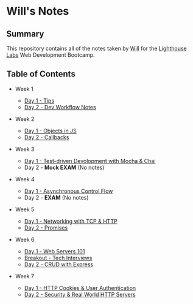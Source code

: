 # Will's Notes
## Summary
This repository contains all of the notes taken by [Will](https://github.com/WillWSmith) for the [Lighthouse Labs](https://www.lighthouselabs.ca/en) Web Development Bootcamp.
## Table of Contents
* Week 1
  * [Day 1 - Tips](/Week_1/Day_1/What_Should_I_Do_For_Lunch_Tips.md)
  * [Day 2 - Dev Workflow Notes](/Week_1/Dev_Workflow_Lecture/Dev_Workflow)

* Week 2
  * [Day 1 - Objects in JS](/Week_2/Day_1/)
  * [Day 2 - Callbacks](/Week_2/Day_2/)

* Week 3
  * [Day 1 - Test-driven Devolopment with Mocha & Chai](https://github.com/mendahu/lighthouse-lectures/tree/flex/2023-nov-13-day/test_driven_development_with_mocha_and_chai)
  * Day 2 - **Mock EXAM** (No notes)

* Week 4
  * [Day 1 - Asynchronous Control Flow](https://github.com/mendahu/lighthouse-lectures/tree/flex/2023-nov-13-day/asynchronous_control_flow)
  * Day 2 - **EXAM** (No notes)

* Week 5
  * [Day 1 - Networking with TCP & HTTP](https://github.com/mendahu/lighthouse-lectures/tree/flex/2023-nov-13-day/networking_with_tcp_and_http)
  * [Day 2 - Promises](https://github.com/Masavi/lhl-nov13-cohort/tree/main/m02/w05/promises)

* Week 6
  * [Day 1 - Web Servers 101](/Week_6/Day_1/)
  * [Breakout - Tech Interviews](/Week_6/Breakout/)
  * [Day 2 - CRUD with Express](https://github.com/Masavi/lhl-nov13-cohort/tree/main/m03/w06/crud-with-express)

* Week 7
  * [Day 1 - HTTP Cookies & User Authentication](https://github.com/mendahu/lighthouse-lectures/tree/flex/2023-nov-13-day/http_cookies_authentication)
  * [Day 2 - Security & Real World HTTP Servers](https://github.com/Masavi/lhl-nov13-cohort/tree/main/m03/w07/security-and-real-servers)